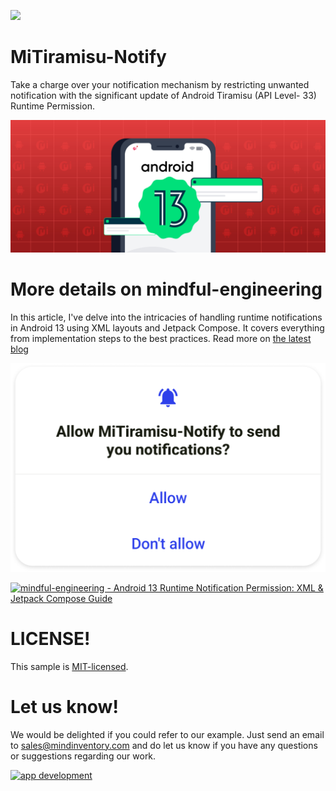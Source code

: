 <a href="https://medium.com/@foram.soni/android-13-runtime-notification-permission-xml-jetpack-compose-guide-b589b8ba6031"><img src="https://github.com/Sammindinventory/MindInventory/blob/main/Banner.png"></a>

# MiTiramisu-Notify
Take a charge over your notification mechanism by restricting unwanted notification with the significant update of Android Tiramisu (API Level- 33) Runtime Permission.

![image](/media/tiramisu_notification_banner.jpg)

# More details on mindful-engineering
In this article, I've delve into the intricacies of handling runtime notifications in Android 13 using XML layouts and Jetpack Compose. It covers everything from implementation steps to the best practices. Read more on <a href="https://medium.com/@foram.soni/android-13-runtime-notification-permission-xml-jetpack-compose-guide-b589b8ba6031"> the latest blog </a>

![image](/media/android_tiramisu_notification.jpg)

<a href="https://medium.com/@foram.soni/android-13-runtime-notification-permission-xml-jetpack-compose-guide-b589b8ba6031">
<img src="https://cdn-images-1.medium.com/v2/resize:fit:826/1*6dSK2XqM3Nlx8MxtVsuppA@2x.png" width="203"  alt="mindful-engineering - Android 13 Runtime Notification Permission: XML & Jetpack Compose Guide">
</a>

# LICENSE!

This sample is [MIT-licensed](/LICENSE).

# Let us know!
We would be delighted if you could refer to our example. Just send an email to sales@mindinventory.com and do let us know if you have any questions or suggestions regarding our work.

<a href="https://www.mindinventory.com/contact-us.php?utm_source=gthb&utm_medium=repo&utm_campaign=MiTiramisu-Notify">
<img src="https://github.com/Sammindinventory/MindInventory/blob/main/hirebutton.png" width="203" height="43"  alt="app development">
</a>
